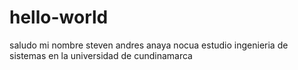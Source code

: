 # hello-world
saludo
mi nombre steven andres anaya nocua estudio ingenieria de sistemas en la universidad de cundinamarca
